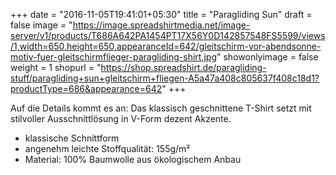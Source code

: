 +++
date = "2016-11-05T19:41:01+05:30"
title = "Paragliding Sun"
draft = false
image = "https://image.spreadshirtmedia.net/image-server/v1/products/T686A642PA1454PT17X56Y0D142857548FS5599/views/1,width=650,height=650,appearanceId=642/gleitschirm-vor-abendsonne-motiv-fuer-gleitschirmflieger-paragliding-shirt.jpg"
showonlyimage = false
weight = 1
shopurl = "https://shop.spreadshirt.de/paragliding-stuff/paragliding+sun+gleitschirm+fliegen-A5a47a408c805637f408c18d1?productType=686&appearance=642"
+++

Auf die Details kommt es an: Das klassisch geschnittene T-Shirt setzt mit stilvoller Ausschnittlösung in V-Form dezent Akzente.

* klassische Schnittform 
* angenehm leichte Stoffqualität: 155g/m² 
* Material: 100% Baumwolle aus ökologischem Anbau 